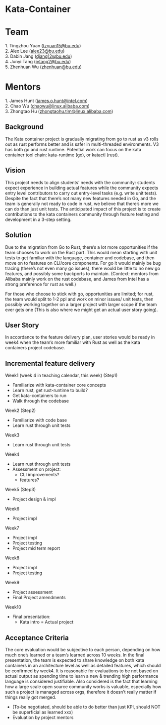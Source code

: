 # Kata-Container

# Team

1\. Tingzhou Yuan (tzyuan15@bu.edu)  
2\. Alex Lee (alee23@bu.edu)  
3\. Dabin Jang (djang12@bu.edu)  
4\. Junyi Tang (jytang2@bu.edu)  
5\. Zhenhuan Wu (zhenhuan@bu.edu)

# Mentors

1\. James Hunt (james.o.hunt@intel.com)  
2\. Chao Wu (chaowu@linux.alibaba.com)  
3\. Zhongtao Hu (zhongtaohu.tim@linux.alibaba.com)

## Background

The Kata container project is gradually migrating from go to rust as v3 rolls out as rust performs better and is safer in multi-threaded environments. V3 has both go and rust runtime. Potential work can focus on the kata container tool chain: kata-runtime (go), or katactl (rust).

## Vision

This project needs to align students’ needs with the community: students expect experience in building actual features while the community expects entry level contributors to carry out entry-level tasks (e.g. write unit tests). Despite the fact that there’s not many new features needed in Go, and the team is generally not ready to code in rust, we believe that there’s more we can do than just unit tests. The anticipated impact of this project is to create contributions to the kata containers community through feature testing and development in a 3-step setting.

## Solution

Due to the migration from Go to Rust, there’s a lot more opportunities if the team chooses to work on the Rust part. This would mean starting with unit tests to get familiar with the language, container and codebase, and then move on to features on CLI/core components. For go it would mainly be bug tracing (there’s not even many go issues), there would be little to no new go features, and possibly some backports to maintain.
(Context: mentors from Alibaba mainly work on the rust codebase, and James from Intel has a strong preference for rust as well.)

For those who choose to stick with go, opportunities are limited; for rust, the team would split to 1-2 ppl and work on minor issues/ unit tests, then possibly working together on a larger project with larger scope if the team ever gets one (This is also where we might get an actual user story going).

## User Story

In accordance to the feature delivery plan, user stories would be ready in week4 when the team’s more familiar with Rust as well as the kata containers project codebase.

## Incremental feature delivery

Week1 (week 4 in teaching calendar, this week) (Step1)

- Familiarize with kata-container core concepts
- Learn rust, get rust-runtime to build?
- Get kata-containers to run
- Walk through the codebase

Week2 (Step2)

- Familiarize with code base
- Learn rust through unit tests

Week3

- Learn rust through unit tests

Week4

- Learn rust through unit tests
- Assessment on project:
  - CLI improvements?
  - features?

Week5 (Step3)

- Project design & impl

Week6

- Project impl

Week7

- Project impl
- Project testing
- Project mid term report

Week8

- Project impl
- Project testing

Week9

- Project assessment
- Final Project amendments

Week10

- Final presentation:
  - Kata intro
    = Actual project

## Acceptance Criteria

The core evaluation would be subjective to each person, depending on how much one’s learned or a team’s learned across 10 weeks. In the final presentation, the team is expected to share knowledge on both kata containers in an architecture level as well as detailed features, which should be confirmed by week4. It is reasonable for evaluations to be not based on actual output as spending time to learn a new & trending high performance language is considered justifiable. Also considered is the fact that learning how a large scale open source community works is valuable, especially how such a project is managed across orgs, therefore it doesn’t really matter if things really got merged.

- (To-be negotiated, should be able to do better than just KPI, should NOT be superficial as learned xxx)
- Evaluation by project mentors
